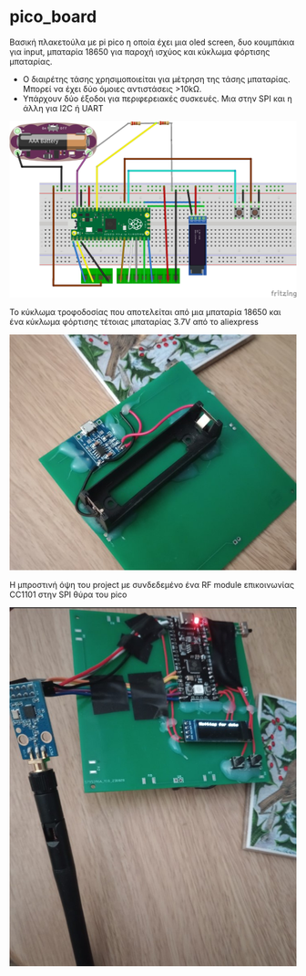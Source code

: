 # pico_board

Βασική πλακετούλα με pi pico η οποία έχει μια oled screen, δυο κουμπάκια για input, μπαταρία 18650 για παροχή ισχύος και κύκλωμα φόρτισης μπαταρίας.

- Ο διαιρέτης τάσης χρησιμοποιείται για μέτρηση της τάσης μπαταρίας. Μπορεί να έχει δύο όμοιες αντιστάσεις >10kΩ.
- Υπάρχουν δύο έξοδοι για περιφερειακές συσκευές. Μια στην SPI και η άλλη για I2C ή UART


![Pico_Board](pico_board.jpg)

Το κύκλωμα τροφοδοσίας που αποτελείται από μια μπαταρία 18650 και ένα κύκλωμα φόρτισης τέτοιας μπαταρίας 3.7V από το aliexpress

![Pico_Board](pico_board_back.jpg)

Η μπροστινή όψη του project με συνδεδεμένο ένα RF module επικοινωνίας CC1101 στην SPI θύρα του pico

![Pico_Board](pico_board_front.jpg)


